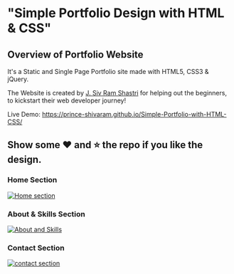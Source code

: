 # "Simple Portfolio Design with HTML &amp; CSS"

## Overview of Portfolio Website

It's a Static and Single Page Portfolio site made with HTML5, CSS3 &amp; jQuery.

The Website is created by [J. Siv Ram Shastri](https://www.linkedin.com/in/imsivram1999/) for helping out the beginners, to kickstart their web developer journey!

Live Demo:  https://prince-shivaram.github.io/Simple-Portfolio-with-HTML-CSS/

## Show some :heart: and :star: the repo if you like the design.

### Home Section
[![Home section](https://user-images.githubusercontent.com/42378118/85208834-08d32680-b351-11ea-8cf1-03f84e2125c8.png)](https://prince-shivaram.github.io/Simple-Portfolio-with-HTML-CSS/)

### About &amp; Skills Section
[![About and Skills](https://user-images.githubusercontent.com/42378118/85208890-741cf880-b351-11ea-9774-7167e9874141.png)](https://prince-shivaram.github.io/Simple-Portfolio-with-HTML-CSS/)

### Contact Section
[![contact section](https://user-images.githubusercontent.com/42378118/85208891-75e6bc00-b351-11ea-8bd4-61979fcbf8e1.png)](https://prince-shivaram.github.io/Simple-Portfolio-with-HTML-CSS/)